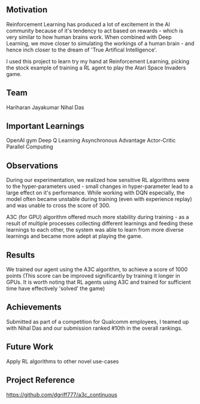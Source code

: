 ## Motivation

Reinforcement Learning has produced a lot of excitement in the AI community because of it's tendency to act based on rewards - which is very similar to how human brains work. When combined with Deep Learning, we move closer to simulating the workings of a human brain - and hence inch closer to the dream of 'True Artifical Intelligence'.

I used this project to learn try my hand at Reinforcement Learning, picking the stock example of training a RL agent to play the Atari Space Invaders game.

## Team
Hariharan Jayakumar
Nihal Das

## Important Learnings

OpenAI gym
Deep Q Learning
Asynchronous Advantage Actor-Critic
Parallel Computing

## Observations

During our experimentation, we realized how sensitive RL algorithms were to the hyper-parameters used - small changes in hyper-parameter lead to a large effect on it's performance. While working with DQN especially, the model often became unstable during training (even with experience replay) and was unable to cross the score of 300.

A3C (for GPU) algorithm offered much more stability during training - as a result of multiple processes collecting different learnings and feeding these learnings to each other, the system was able to learn from more diverse learnings and became more adept at playing the game.

## Results

We trained our agent using the A3C algorithm, to achieve a score of 1000 points (This score can be improved significantly by training it longer in GPUs. It is worth noting that RL agents using A3C and trained for sufficient time have effectively 'solved' the game)

## Achievements

Submitted as part of a competition for Qualcomm employees, I teamed up with Nihal Das and our submission ranked #10th in the overall rankings. 

## Future Work

Apply RL algorithms to other novel use-cases

## Project Reference

https://github.com/dgriff777/a3c_continuous
